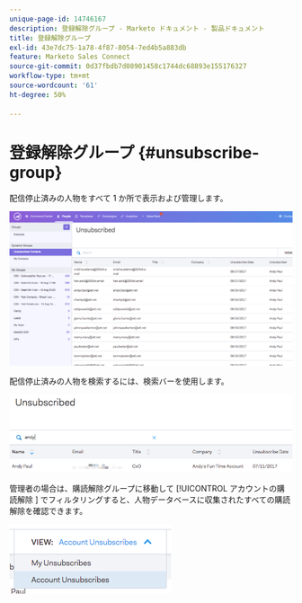 ```yaml
---
unique-page-id: 14746167
description: 登録解除グループ - Marketo ドキュメント - 製品ドキュメント
title: 登録解除グループ
exl-id: 43e7dc75-1a78-4f87-8054-7ed4b5a883db
feature: Marketo Sales Connect
source-git-commit: 0d37fbdb7d08901458c1744dc68893e155176327
workflow-type: tm+mt
source-wordcount: '61'
ht-degree: 50%

---
```


# 登録解除グループ {#unsubscribe-group}

配信停止済みの人物をすべて 1 か所で表示および管理します。

![](assets/1_c3.png)

配信停止済みの人物を検索するには、検索バーを使用します。

![](assets/2_c3.png)

管理者の場合は、購読解除グループに移動して [!UICONTROL  アカウントの購読解除 ] でフィルタリングすると、人物データベースに収集されたすべての購読解除を確認できます。

![](assets/3_c3.png)
